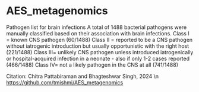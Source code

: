 # AES_metagenomics
Pathogen list for brain infections
A total of 1488 bacterial pathogens were manually classified based on their association with brain infections. 
Class I = known CNS pathogen (60/1488)
Class II = reported to be a CNS pathogen without iatrogenic introduction but usually opportunistic with the right host (221/1488)
Class III= unlikely CNS pathogen unless introduced iatrogenically or hospital-acquired infection in a neonate - also if only 1-2 cases reported (466/1488)
Class IV= not a likely pathogen in the CNS at all (741/1488)


Citation: Chitra Pattabiraman and Bhagteshwar Singh, 2024 \n
https://github.com/tmishmi/AES_metagenomics
